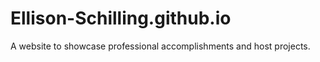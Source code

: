 # Ellison-Schilling.github.io
A website to showcase professional accomplishments and host projects.
